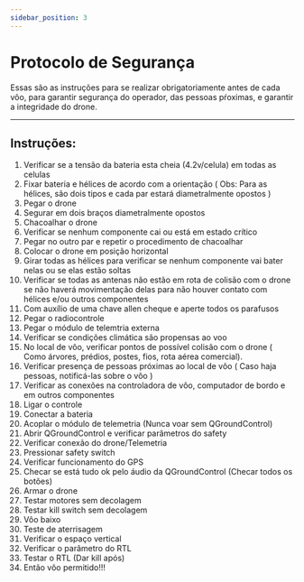 ```yaml
---
sidebar_position: 3
---
```


# Protocolo de Segurança

Essas são as instruções para se realizar obrigatoriamente antes de cada vôo, para garantir segurança do operador, das pessoas pŕoximas, e garantir a integridade do drone.
***

## Instruções:

1.  Verificar se a tensão da bateria esta cheia (4.2v/celula) em todas as celulas 
2.  Fixar bateria e hélices de acordo com a orientação ( Obs: Para as hélices, são dois tipos e cada par estará diametralmente opostos )
3.  Pegar o drone
4.  Segurar em dois braços diametralmente opostos
5.  Chacoalhar o drone
6.  Verificar se nenhum componente cai ou está em estado crítico
7.  Pegar no outro par e repetir o procedimento de chacoalhar
8.  Colocar o drone em posição horizontal
9.  Girar todas as hélices para verificar se nenhum componente vai bater nelas ou se elas estão soltas
10. Verificar se todas as antenas não estão em rota de colisão com o drone se não haverá movimentação delas para não houver contato com hélices e/ou outros componentes
11. Com auxílio de uma chave allen cheque e aperte todos os parafusos
12. Pegar o radiocontrole 
13. Pegar o módulo de telemtria externa
14. Verificar se condições climática são propensas ao voo
15. No local de vôo, verificar pontos de possível colisão com o drone ( Como árvores, prédios, postes, fios, rota aérea comercial).
16. Verificar presença de pessoas próximas ao local de vôo ( Caso haja pessoas, notificá-las sobre o vôo )
17. Verificar as conexões na controladora de vôo, computador de bordo e em outros componentes
18. Ligar o controle
19. Conectar a bateria
20. Acoplar o módulo de telemetria (Nunca voar sem QGroundControl)
21. Abrir QGroundControl e verificar parâmetros do safety
22. Verificar conexão do drone/Telemetria
23. Pressionar safety switch
24. Verificar funcionamento do GPS
25. Checar se está tudo ok pelo áudio da QGroundControl (Checar todos os botões)
26. Armar o drone
27. Testar motores sem decolagem
28. Testar kill switch sem decolagem
29. Vôo baixo
30. Teste de aterrisagem
31. Verificar o espaço vertical
32. Verificar o parâmetro do RTL
33. Testar o RTL (Dar kill após)
34. Então vôo permitido!!!
